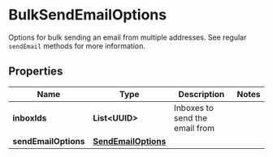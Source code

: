 

# BulkSendEmailOptions

Options for bulk sending an email from multiple addresses. See regular `sendEmail` methods for more information.

## Properties

| Name | Type | Description | Notes |
|------------ | ------------- | ------------- | -------------|
|**inboxIds** | **List&lt;UUID&gt;** | Inboxes to send the email from |  |
|**sendEmailOptions** | [**SendEmailOptions**](SendEmailOptions) |  |  |



